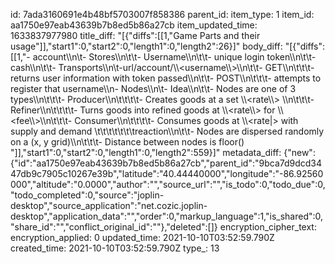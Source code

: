 id: 7ada3160691e4b48bf5703007f858386
parent_id: 
item_type: 1
item_id: aa1750e97eab43639b7b8ed5b86a27cb
item_updated_time: 1633837977980
title_diff: "[{\"diffs\":[[1,\"Game Parts and their usage\"]],\"start1\":0,\"start2\":0,\"length1\":0,\"length2\":26}]"
body_diff: "[{\"diffs\":[[1,\"- account\\\n\\t- Stores\\\n\\t\\t- Username\\\n\\t\\t- unique login token\\\n\\t\\t- cash\\\n\\t\\t- Transports\\\n\\t-url/account/\\\\<username\\\\>\\\n\\t\\t- GET\\\n\\t\\t\\t- returns user information with token passed\\\n\\t\\t- POST\\\n\\t\\t\\t- attempts to register that username\\\n- Nodes\\\n\\t- Idea\\\n\\t\\t- Nodes are one of 3 types\\\n\\t\\t\\t- Producer\\\n\\t\\t\\t\\t- Creates goods at a set \\\\<rate\\\\> \\\n\\t\\t\\t- Refiner\\\n\\t\\t\\t\\t- Turns goods into refined goods at \\\\<rate\\\\> for \\\\<fee\\\\>\\\n\\t\\t\\t- Consumer\\\n\\t\\t\\t\\t- Consumes goods at \\\\<rate|> with supply and demand \\t\\t\\t\\t\\t\\t\\treaction\\\n\\t\\t- Nodes are dispersed randomly on a (x, y grid)\\\n\\t\\t\\t- Distance between nodes is floor() \"]],\"start1\":0,\"start2\":0,\"length1\":0,\"length2\":559}]"
metadata_diff: {"new":{"id":"aa1750e97eab43639b7b8ed5b86a27cb","parent_id":"9bca7d9dcd3447db9c7905c10267e39b","latitude":"40.44440000","longitude":"-86.92560000","altitude":"0.0000","author":"","source_url":"","is_todo":0,"todo_due":0,"todo_completed":0,"source":"joplin-desktop","source_application":"net.cozic.joplin-desktop","application_data":"","order":0,"markup_language":1,"is_shared":0,"share_id":"","conflict_original_id":""},"deleted":[]}
encryption_cipher_text: 
encryption_applied: 0
updated_time: 2021-10-10T03:52:59.790Z
created_time: 2021-10-10T03:52:59.790Z
type_: 13
